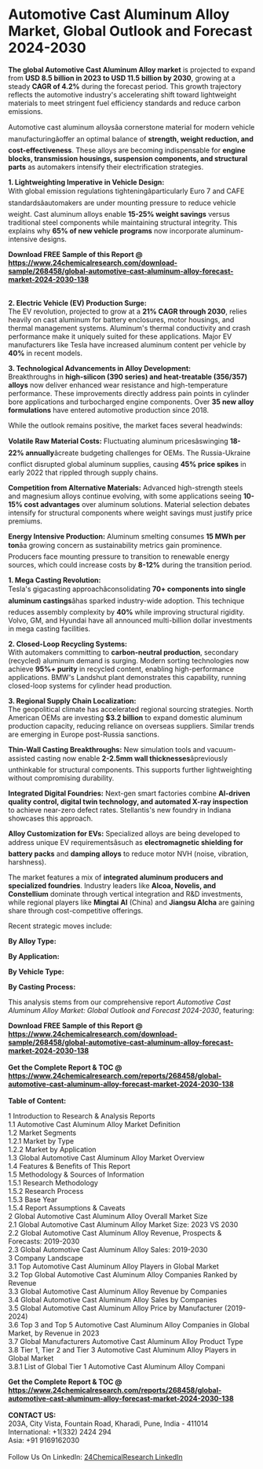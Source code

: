 <h1>Automotive Cast Aluminum Alloy Market, Global Outlook and Forecast 2024-2030</h1><p><strong>The global Automotive Cast Aluminum Alloy market</strong> is projected to expand from <strong>USD 8.5 billion in 2023 to USD 11.5 billion by 2030</strong>, growing at a steady <strong>CAGR of 4.2%</strong> during the forecast period. This growth trajectory reflects the automotive industry's accelerating shift toward lightweight materials to meet stringent fuel efficiency standards and reduce carbon emissions.</p><p>Automotive cast aluminum alloysâa cornerstone material for modern vehicle manufacturingâoffer an optimal balance of <strong>strength, weight reduction, and cost-effectiveness</strong>. These alloys are becoming indispensable for <strong>engine blocks, transmission housings, suspension components, and structural parts</strong> as automakers intensify their electrification strategies.</p><p><strong>1. Lightweighting Imperative in Vehicle Design:</strong><br>
With global emission regulations tighteningâparticularly Euro 7 and CAFE standardsâautomakers are under mounting pressure to reduce vehicle weight. Cast aluminum alloys enable <strong>15-25% weight savings</strong> versus traditional steel components while maintaining structural integrity. This explains why <strong>65% of new vehicle programs</strong> now incorporate aluminum-intensive designs.</p><div><b>Download FREE Sample of this Report @ 
            <a href="https://www.24chemicalresearch.com/download-sample/268458/global-automotive-cast-aluminum-alloy-forecast-market-2024-2030-138">
            https://www.24chemicalresearch.com/download-sample/268458/global-automotive-cast-aluminum-alloy-forecast-market-2024-2030-138</a></b></div><br><p><strong>2. Electric Vehicle (EV) Production Surge:</strong><br>
The EV revolution, projected to grow at a <strong>21% CAGR through 2030</strong>, relies heavily on cast aluminum for battery enclosures, motor housings, and thermal management systems. Aluminum's thermal conductivity and crash performance make it uniquely suited for these applications. Major EV manufacturers like Tesla have increased aluminum content per vehicle by <strong>40%</strong> in recent models.</p><p><strong>3. Technological Advancements in Alloy Development:</strong><br>
Breakthroughs in <strong>high-silicon (390 series) and heat-treatable (356/357) alloys</strong> now deliver enhanced wear resistance and high-temperature performance. These improvements directly address pain points in cylinder bore applications and turbocharged engine components. Over <strong>35 new alloy formulations</strong> have entered automotive production since 2018.</p><p>While the outlook remains positive, the market faces several headwinds:</p><p><strong>Volatile Raw Material Costs:</strong> Fluctuating aluminum pricesâswinging <strong>18-22% annually</strong>âcreate budgeting challenges for OEMs. The Russia-Ukraine conflict disrupted global aluminum supplies, causing <strong>45% price spikes</strong> in early 2022 that rippled through supply chains.</p><p><strong>Competition from Alternative Materials:</strong> Advanced high-strength steels and magnesium alloys continue evolving, with some applications seeing <strong>10-15% cost advantages</strong> over aluminum solutions. Material selection debates intensify for structural components where weight savings must justify price premiums.</p><p><strong>Energy Intensive Production:</strong> Aluminum smelting consumes <strong>15 MWh per ton</strong>âa growing concern as sustainability metrics gain prominence. Producers face mounting pressure to transition to renewable energy sources, which could increase costs by <strong>8-12%</strong> during the transition period.</p><p><strong>1. Mega Casting Revolution:</strong><br>
Tesla's gigacasting approachâconsolidating <strong>70+ components into single aluminum castings</strong>âhas sparked industry-wide adoption. This technique reduces assembly complexity by <strong>40%</strong> while improving structural rigidity. Volvo, GM, and Hyundai have all announced multi-billion dollar investments in mega casting facilities.</p><p><strong>2. Closed-Loop Recycling Systems:</strong><br>
With automakers committing to <strong>carbon-neutral production</strong>, secondary (recycled) aluminum demand is surging. Modern sorting technologies now achieve <strong>95%+ purity</strong> in recycled content, enabling high-performance applications. BMW's Landshut plant demonstrates this capability, running closed-loop systems for cylinder head production.</p><p><strong>3. Regional Supply Chain Localization:</strong><br>
The geopolitical climate has accelerated regional sourcing strategies. North American OEMs are investing <strong>$3.2 billion</strong> to expand domestic aluminum production capacity, reducing reliance on overseas suppliers. Similar trends are emerging in Europe post-Russia sanctions.</p><p><strong>Thin-Wall Casting Breakthroughs:</strong> New simulation tools and vacuum-assisted casting now enable <strong>2-2.5mm wall thicknesses</strong>âpreviously unthinkable for structural components. This supports further lightweighting without compromising durability.</p><p><strong>Integrated Digital Foundries:</strong> Next-gen smart factories combine <strong>AI-driven quality control, digital twin technology, and automated X-ray inspection</strong> to achieve near-zero defect rates. Stellantis's new foundry in Indiana showcases this approach.</p><p><strong>Alloy Customization for EVs:</strong> Specialized alloys are being developed to address unique EV requirementsâsuch as <strong>electromagnetic shielding for battery packs</strong> and <strong>damping alloys</strong> to reduce motor NVH (noise, vibration, harshness).</p><p>The market features a mix of <strong>integrated aluminum producers and specialized foundries</strong>. Industry leaders like <strong>Alcoa, Novelis, and Constellium</strong> dominate through vertical integration and R&amp;D investments, while regional players like <strong>Mingtai Al</strong> (China) and <strong>Jiangsu Alcha</strong> are gaining share through cost-competitive offerings.</p><p>Recent strategic moves include:</p><p><strong>By Alloy Type:</strong></p><p><strong>By Application:</strong></p><p><strong>By Vehicle Type:</strong></p><p><strong>By Casting Process:</strong></p><p>This analysis stems from our comprehensive report <em>Automotive Cast Aluminum Alloy Market: Global Outlook and Forecast 2024-2030</em>, featuring:</p><div><b>Download FREE Sample of this Report @ 
            <a href="https://www.24chemicalresearch.com/download-sample/268458/global-automotive-cast-aluminum-alloy-forecast-market-2024-2030-138">
            https://www.24chemicalresearch.com/download-sample/268458/global-automotive-cast-aluminum-alloy-forecast-market-2024-2030-138</a></b></div><br><div><b>Get the Complete Report & TOC @ 
            <a href="https://www.24chemicalresearch.com/reports/268458/global-automotive-cast-aluminum-alloy-forecast-market-2024-2030-138">
            https://www.24chemicalresearch.com/reports/268458/global-automotive-cast-aluminum-alloy-forecast-market-2024-2030-138</a></b></div><br>
            <b>Table of Content:</b><p>1 Introduction to Research & Analysis Reports<br />
    1.1 Automotive Cast Aluminum Alloy Market Definition<br />
    1.2 Market Segments<br />
        1.2.1 Market by Type<br />
        1.2.2 Market by Application<br />
    1.3 Global Automotive Cast Aluminum Alloy Market Overview<br />
    1.4 Features & Benefits of This Report<br />
    1.5 Methodology & Sources of Information<br />
        1.5.1 Research Methodology<br />
        1.5.2 Research Process<br />
        1.5.3 Base Year<br />
        1.5.4 Report Assumptions & Caveats<br />
2 Global Automotive Cast Aluminum Alloy Overall Market Size<br />
    2.1 Global Automotive Cast Aluminum Alloy Market Size: 2023 VS 2030<br />
    2.2 Global Automotive Cast Aluminum Alloy Revenue, Prospects & Forecasts: 2019-2030<br />
    2.3 Global Automotive Cast Aluminum Alloy Sales: 2019-2030<br />
3 Company Landscape<br />
    3.1 Top Automotive Cast Aluminum Alloy Players in Global Market<br />
    3.2 Top Global Automotive Cast Aluminum Alloy Companies Ranked by Revenue<br />
    3.3 Global Automotive Cast Aluminum Alloy Revenue by Companies<br />
    3.4 Global Automotive Cast Aluminum Alloy Sales by Companies<br />
    3.5 Global Automotive Cast Aluminum Alloy Price by Manufacturer (2019-2024)<br />
    3.6 Top 3 and Top 5 Automotive Cast Aluminum Alloy Companies in Global Market, by Revenue in 2023<br />
    3.7 Global Manufacturers Automotive Cast Aluminum Alloy Product Type<br />
    3.8 Tier 1, Tier 2 and Tier 3 Automotive Cast Aluminum Alloy Players in Global Market<br />
        3.8.1 List of Global Tier 1 Automotive Cast Aluminum Alloy Compani</p><div><b>Get the Complete Report & TOC @ 
            <a href="https://www.24chemicalresearch.com/reports/268458/global-automotive-cast-aluminum-alloy-forecast-market-2024-2030-138">
            https://www.24chemicalresearch.com/reports/268458/global-automotive-cast-aluminum-alloy-forecast-market-2024-2030-138</a></b></div><br><b>CONTACT US:</b><br>
            203A, City Vista, Fountain Road, Kharadi, Pune, India - 411014<br>
            International: +1(332) 2424 294<br>
            Asia: +91 9169162030 <br><br>
            Follow Us On LinkedIn: <a href="https://www.linkedin.com/company/24chemicalresearch/">24ChemicalResearch LinkedIn</a>